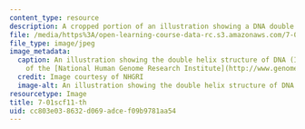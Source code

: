```yaml
---
content_type: resource
description: A cropped portion of an illustration showing a DNA double helix.
file: /media/https%3A/open-learning-course-data-rc.s3.amazonaws.com/7-01sc-fundamentals-of-biology-fall-2011/cc803e038632d069adcef09b9781aa54_7-01scf11-th.jpg
file_type: image/jpeg
image_metadata:
  caption: An illustration showing the double helix structure of DNA (Image courtesy
    of the [National Human Genome Research Institute](http://www.genome.gov/)).
  credit: Image courtesy of NHGRI
  image-alt: An illustration showing the double helix structure of DNA
resourcetype: Image
title: 7-01scf11-th
uid: cc803e03-8632-d069-adce-f09b9781aa54
---
```

